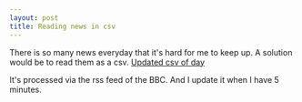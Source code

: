 ```yaml
---
layout: post
title: Reading news in csv
---
```


There is so many news everyday that it's hard for me to keep up. A solution would be to read them as a csv.
[Updated csv of day](https://github.com/GISupportICRC/python_scrapping/blob/master/bbc_world.csv)

It's processed via the rss feed of the BBC. And I update it when I have 5 minutes.

